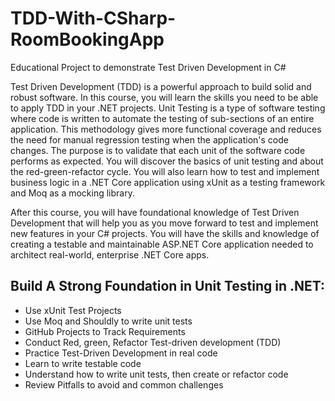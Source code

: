 # TDD-With-CSharp-RoomBookingApp
Educational Project to demonstrate Test Driven Development in C#


Test Driven Development (TDD) is a powerful approach to build solid and robust software. In this course, you will learn the skills you need to be able to apply TDD in your .NET projects. Unit Testing is a type of software testing where code is written to automate the testing of sub-sections of an entire application. This methodology gives more functional coverage and reduces the need for manual regression testing when the application's code changes. The purpose is to validate that each unit of the software code performs as expected. 
You will discover the basics of unit testing and about the red-green-refactor cycle. You will also learn how to test and implement business logic in a .NET Core application using xUnit as a testing framework and Moq as a mocking library. 

After this course, you will have foundational knowledge of Test Driven Development that will help you as you move forward to test and implement new features in your C# projects. You will have the skills and knowledge of creating a testable and maintainable ASP.NET Core application needed to architect real-world, enterprise .NET Core apps.

## Build A Strong Foundation in Unit Testing in .NET: 

- Use xUnit Test Projects
- Use Moq and Shouldly to write unit tests
- GitHub Projects to Track Requirements
- Conduct Red, green, Refactor Test-driven development (TDD)
- Practice Test-Driven Development in real code
- Learn to write testable code
- Understand how to write unit tests, then create or refactor code 
- Review Pitfalls to avoid and common challenges
